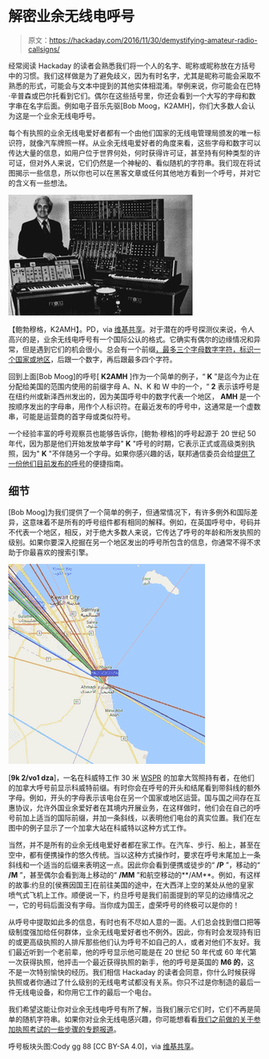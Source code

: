 # 解密业余无线电呼号

> 原文：<https://hackaday.com/2016/11/30/demystifying-amateur-radio-callsigns/>

经常阅读 Hackaday 的读者会熟悉我们将一个人的名字、昵称或昵称放在方括号中的习惯。我们这样做是为了避免歧义，因为有时名字，尤其是昵称可能会采取不熟悉的形式，可能会与文本中提到的其他实体相混淆。举例来说，你可能会在巴特·辛普森或巴尔托看到它们。偶尔在这些括号里，你还会看到一个大写的字母和数字串在名字后面。例如电子音乐先驱[Bob Moog，K2AMH]，你们大多数人会认为这是一个业余无线电呼号。

每个有执照的业余无线电爱好者都有一个由他们国家的无线电管理局颁发的唯一标识符，就像汽车牌照一样。从业余无线电爱好者的角度来看，这些字母和数字可以传达大量的信息，如用户位于世界何处，何时获得许可证，甚至持有何种类型的许可证，但对外人来说，它们仍然是一个神秘的、看似随机的字符串。我们现在将试图揭示一些信息，所以你也可以在黑客文章或任何其他地方看到一个呼号，并对它的含义有一些想法。

[![[Bob Moog, K2AMH]. PD, via Wikimedia Commons.](img/d635daba9ea6716d1dceb08ae6351177.png)](https://hackaday.com/wp-content/uploads/2016/11/bob_moog3.jpg) 

【鲍勃穆格，K2AMH】。PD，via [维基共享](https://commons.wikimedia.org/wiki/File:Bob_Moog3.jpg)。对于潜在的呼号探测仪来说，令人高兴的是，业余无线电呼号有一个国际公认的格式。它确实有偶尔的边缘情况和异常，但是遇到它们的机会很小。总会有一个前缀[，最多三个字母数字字符，标识一个国家或地区](http://www.itu.int/online/mms/glad/cga_callsign.sh?lang=en)，后跟一个数字，再后跟最多四个字符。

回到上面[Bob Moog]的呼号[ **K2AMH** ]作为一个简单的例子，“ **K** ”是迄今为止在分配给美国的范围内使用的前缀字母 A、N、K 和 W 中的一个，“ **2** 表示该呼号是在纽约州或新泽西州发出的，因为美国呼号中的数字代表一个地区， **AMH** 是一个按顺序发出的字母串，用作个人标识符。在最近发布的呼号中，这通常是一个虚数串，可能是运营商的首字母或类似符号。

一个经验丰富的呼号观察员也能够告诉你，[鲍勃·穆格]的呼号起源于 20 世纪 50 年代，因为那是他们开始发放单字母" **K** "呼号的时期，它表示正式或高级类别执照，因为" **K** "不伴随另一个字母。如果你感兴趣的话，联邦通信委员会给[提供了一份他们目前发布的呼号](http://wireless.fcc.gov/services/index.htm?id=amateur&job=call_signs_1)的便捷指南。

## 细节

[Bob Moog]为我们提供了一个简单的例子，但通常情况下，有许多例外和国际差异，这意味着不是所有的呼号组件都有相同的解释。例如，在英国呼号中，号码并不代表一个地区，相反，对于绝大多数人来说，它传达了呼号的年龄和所发执照的级别。如果你要深入挖掘在另一个地区发出的呼号所包含的信息，你通常不得不求助于你最喜欢的搜索引擎。

[![[9K2/VO1DZA], a Canadian licencee working 30m WSPR in Kuwait, showing the Kuwaiti prefix in front of the Canadian callsign.](img/7b398939a69228b195c32310bed11ccf.png)](https://hackaday.com/wp-content/uploads/2016/11/kuwait-canadian-callsign.jpg)

[**9k 2/vo1 dza**]，一名在科威特工作 30 米 [WSPR](http://dev.wsprnet.org/drupal/wsprnet/map) 的加拿大驾照持有者，在他们的加拿大呼号前显示科威特前缀。有时你会在呼号的开头和结尾看到带斜线的额外字母。例如，开头的字母表示该电台在另一个国家或地区运营。国与国之间存在互惠协议，允许外国业余爱好者在其境内开展业务，在这样做时，他们会在自己的呼号前加上适当的国际前缀，并加一条斜线，以表明他们电台的真实位置。我们在左图中的例子显示了一个加拿大站在科威特以这种方式工作。

当然，并不是所有的业余无线电爱好者都在家工作。在汽车、步行、船上，甚至在空中，都有便携操作的悠久传统。当以这种方式操作时，要求在呼号末尾加上一条斜线和一个适当的后缀来表明这一点。因此你会看到便携或徒步的“ **/P** ”，移动的“ **/M** ”，甚至偶尔会看到海上移动的“ **/MM** ”和航空移动的**/AM**。例如，有这样的故事:约旦的[侯赛因国王]在前往美国的途中，在大西洋上空的某处从他的皇家喷气式飞机上工作。顺便说一下，约旦呼号是我们前面提到的罕见的边缘情况之一，它的号码后面没有字母。当你成为国王，虚荣呼号的终极可以是你的！

从呼号中提取如此多的信息，有时也有不尽如人意的一面。人们总会找到借口把等级制度强加给任何群体，业余无线电爱好者也不例外。因此，你有时会发现持有旧的或更高级执照的人排斥那些他们认为呼号不如自己的人，或者对他们不友好。我们最近听到一个老前辈，他的呼号显示他可能是在 20 世纪 50 年代或 60 年代第一次获得执照，他抨击一个最近获得执照的新手，他的呼号是英国的 **M6 的**，这不是一次特别愉快的经历。我们相信 Hackaday 的读者会同意，你什么时候获得执照或者你通过了什么级别的无线电考试都没有关系。你只不过是你制造的最后一件无线电设备，和你用它工作的最后一个电台。

我们希望这能让你对业余无线电呼号有所了解，当我们展示它们时，它们不再是简单的随机字符串。如果你对业余无线电感兴趣，你可能想看看[我们之前做的关于参加执照考试的一些步骤的专题报道](http://hackaday.com/2016/01/05/get-your-amateur-radio-license-already/)。

呼号板块头图:Cody gg 88 [CC BY-SA 4.0]，via [维基共享](https://commons.wikimedia.org/wiki/File:Oregon_ham_radio_license_plate.jpg)。